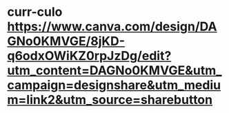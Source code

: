 # curr-culo https://www.canva.com/design/DAGNo0KMVGE/8jKD-q6odxOWiKZ0rpJzDg/edit?utm_content=DAGNo0KMVGE&utm_campaign=designshare&utm_medium=link2&utm_source=sharebutton
